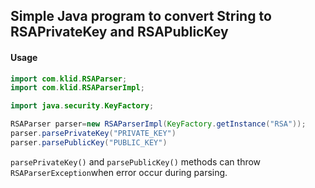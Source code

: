 ## Simple Java program to convert String to RSAPrivateKey and RSAPublicKey

#### Usage

```java
import com.klid.RSAParser;
import com.klid.RSAParserImpl;

import java.security.KeyFactory;

RSAParser parser=new RSAParserImpl(KeyFactory.getInstance("RSA"));
parser.parsePrivateKey("PRIVATE_KEY")
parser.parsePublicKey("PUBLIC_KEY")
```

`parsePrivateKey()` and `parsePublicKey()` methods can throw `RSAParserException`when error occur during parsing.

